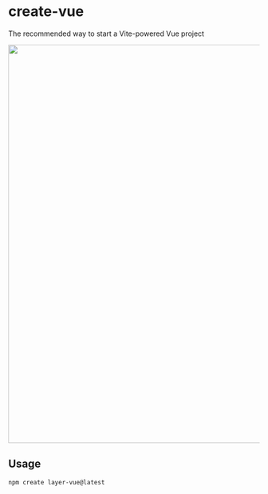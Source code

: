 # create-vue

The recommended way to start a Vite-powered Vue project

<p align="center">
  <img src="https://github.com/LayerVue/create-layer-vue/blob/main/media/screenshot-cli.png?raw=true" width="800">
</p>

## Usage

```sh
npm create layer-vue@latest
```
